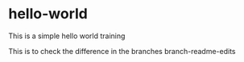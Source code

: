 # hello-world
This is a simple hello world training

This is to check the difference in the branches 
branch-readme-edits
